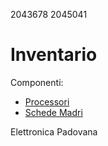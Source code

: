 2043678
2045041

# Inventario

Componenti:
- [Processori](./Componenti/processori.md)
- [Schede Madri](./Componenti/schede_madri.md)

Elettronica Padovana